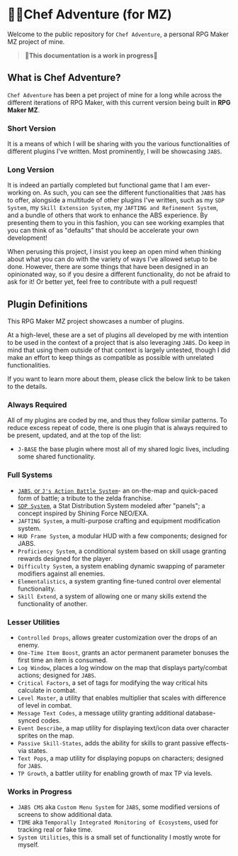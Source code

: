 # 🧑‍🍳Chef Adventure (for MZ)

Welcome to the public repository for `Chef Adventure`, a personal RPG Maker MZ project of mine.

> 🚧**This documentation is a work in progress**🚧

## What is Chef Adventure?
`Chef Adventure` has been a pet project of mine for a long while across the different iterations of RPG Maker, with this
current version being built in **RPG Maker MZ**.

### Short Version
It is a means of which I will be sharing with you the various functionalities of different plugins I've written. Most
prominently, I will be showcasing `JABS`.

### Long Version
It is indeed an partially completed but functional game that I am ever-working on.
As such, you can see the different functionalities that `JABS` has to offer, alongside a multitude of other plugins I've
written, such as my `SDP System`, my `Skill Extension System`, my `JAFTING and Refinement System`, and a bundle of
others that work to enhance the ABS experience. By presenting them to you in this fashion, you can see working examples
that you can think of as "defaults" that should be accelerate your own development!

When perusing this project, I insist you keep an open mind when thinking about what you can do with the variety of ways
I've allowed setup to be done. However, there are some things that have been designed in an opinionated way, so if you
desire a different functionality, do not be afraid to ask for it! Or better yet, feel free to contribute with a pull
request!

## Plugin Definitions
This RPG Maker MZ project showcases a number of plugins.

At a high-level, these are a set of plugins all developed by me with intention to be used in the context of a project
that is also leveraging `JABS`. Do keep in mind that using them outside of that context is largely untested, though I
did make an effort to keep things as compatible as possible with unrelated functionalities.

If you want to learn more about them, please click the below link to be taken to the details.

### Always Required
All of my plugins are coded by me, and thus they follow similar patterns. To reduce excess repeat of code, there is one
plugin that is always required to be present, updated, and at the top of the list:
- `J-BASE` the base plugin where most all of my shared logic lives, including some shared functionality.

### Full Systems
- [`JABS`, or `J's Action Battle System`](documentation/jabs/jabs-home.md)- an on-the-map and quick-paced form of 
battle; a tribute to the zelda franchise.
- [`SDP System`](documentation/sdp/sdp-home.md), a Stat Distribution System modeled after "panels"; a concept inspired
by Shining Force NEO/EXA.
- `JAFTING System`, a multi-purpose crafting and equipment modification system.
- `HUD Frame System`, a modular HUD with a few components; designed for JABS.
- `Proficiency System`, a conditional system based on skill usage granting rewards designed for the player.
- `Difficulty System`, a system enabling dynamic swapping of parameter modifiers against all enemies.
- `Elementalistics`, a system granting fine-tuned control over elemental functionality.
- `Skill Extend`, a system of allowing one or many skills extend the functionality of another.

### Lesser Utilities
- `Controlled Drops`, allows greater customization over the drops of an enemy.
- `One-Time Item Boost`, grants an actor permanent parameter bonuses the first time an item is consumed.
- `Log Window`, places a log window on the map that displays party/combat actions; designed for `JABS`.
- `Critical Factors`, a set of tags for modifying the way critical hits calculate in combat.
- `Level Master`, a utility that enables multiplier that scales with difference of level in combat.
- `Message Text Codes`, a message utility granting additional database-synced codes.
- `Event Describe`, a map utility for displaying text/icon data over character sprites on the map.
- `Passive Skill-States`, adds the ability for skills to grant passive effects- via states.
- `Text Pops`, a map utility for displaying popups on characters; designed for `JABS`.
- `TP Growth`, a battler utility for enabling growth of max TP via levels.

### Works in Progress
- `JABS CMS` aka `Custom Menu System` for `JABS`, some modified versions of screens to show additional data.
- `TIME` aka `Temporally Integrated Monitoring of Ecosystems`, used for tracking real or fake time.
- `System Utilities`, this is a small set of functionality I mostly wrote for myself.